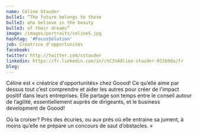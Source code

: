 ```yaml
---
name: Céline Stauder
bulle1: “The future belongs to those 
bulle2: who believe in the beauty 
bulle3: of their dreams”
image: /images/portraits/celineS.jpg
hashtag: '#FocusSolution'
job: Créatrice d'opportunités
facebook: 
twitter: http://twitter.com/cstauder
linkedin: https://fr.linkedin.com/in/c%C3%A9line-stauder-915b99a/fr
blog: 
---
```

Céline est « créatrice d'opportunités» chez Goood! Ce qu’elle aime par dessus tout c’est comprendre et aider les autres pour créer de l'impact positif dans leurs entreprises. Elle partage son temps entre le conseil autour de l’agilité, essentiellement auprès de dirigeants, et le business development de Goood!

Où la croiser? Près des écuries, ou aux prés où elle entraine sa jument, à moins qu’elle ne prépare un concours de saut d’obstacles. »
